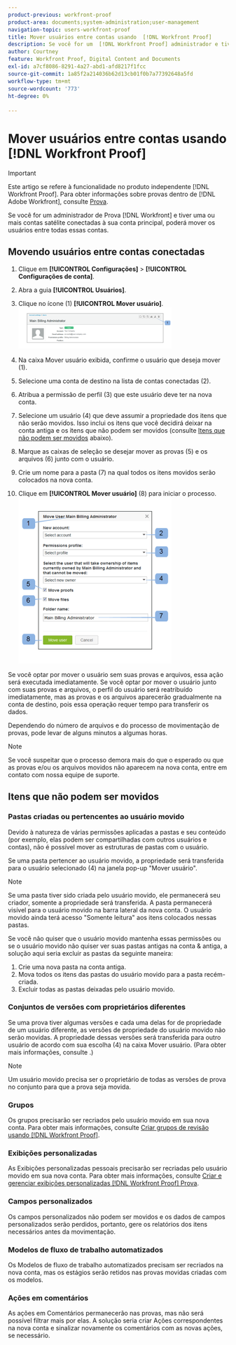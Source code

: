 ```yaml
---
product-previous: workfront-proof
product-area: documents;system-administration;user-management
navigation-topic: users-workfront-proof
title: Mover usuários entre contas usando  [!DNL Workfront Proof]
description: Se você for um  [!DNL Workfront Proof] administrador e tiver uma ou mais contas satélite conectadas à sua conta principal, poderá mover os usuários entre todas essas contas.
author: Courtney
feature: Workfront Proof, Digital Content and Documents
exl-id: a7cf8086-8291-4a27-abd1-afd8217f1fcc
source-git-commit: 1a85f2a214036b62d13cb01f0b7a77392648a5fd
workflow-type: tm+mt
source-wordcount: '773'
ht-degree: 0%

---
```


# Mover usuários entre contas usando [!DNL Workfront Proof]

>[!IMPORTANT]
>
>Este artigo se refere à funcionalidade no produto independente [!DNL Workfront Proof]. Para obter informações sobre provas dentro de [!DNL Adobe Workfront], consulte [Prova](../../../review-and-approve-work/proofing/proofing.md).

Se você for um administrador de Prova [!DNL Workfront] e tiver uma ou mais contas satélite conectadas à sua conta principal, poderá mover os usuários entre todas essas contas.

## Movendo usuários entre contas conectadas

1. Clique em **[!UICONTROL Configurações]** > **[!UICONTROL Configurações de conta]**.

1. Abra a guia **[!UICONTROL Usuários]**.
1. Clique no ícone (1) **[!UICONTROL Mover usuário]**. ![Move_user2.png](assets/move-user2-350x95.png)

1. Na caixa Mover usuário exibida, confirme o usuário que deseja mover (1).
1. Selecione uma conta de destino na lista de contas conectadas (2).
1. Atribua a permissão de perfil (3) que este usuário deve ter na nova conta.
1. Selecione um usuário (4) que deve assumir a propriedade dos itens que não serão movidos.
Isso inclui os itens que você decidirá deixar na conta antiga e os itens que não podem ser movidos (consulte [Itens que não podem ser movidos](https://support.workfront.com/knowledge/articles/115004087708/en-us?brand_id=662728&return_to=%2Fhc%2Fen-us%2Farticles%2F115004087708#Items-that-can&#39;t-be-moved) abaixo).

1. Marque as caixas de seleção se desejar mover as provas (5) e os arquivos (6) junto com o usuário.
1. Crie um nome para a pasta (7) na qual todos os itens movidos serão colocados na nova conta.
1. Clique em **[!UICONTROL Mover usuário]** (8) para iniciar o processo.
   ![Moving_users_pop-up.png](assets/moving-users-pop-up-350x380.png)

Se você optar por mover o usuário sem suas provas e arquivos, essa ação será executada imediatamente. Se você optar por mover o usuário junto com suas provas e arquivos, o perfil do usuário será reatribuído imediatamente, mas as provas e os arquivos aparecerão gradualmente na conta de destino, pois essa operação requer tempo para transferir os dados.

Dependendo do número de arquivos e do processo de movimentação de provas, pode levar de alguns minutos a algumas horas.

>[!NOTE]
>
>Se você suspeitar que o processo demora mais do que o esperado ou que as provas e/ou os arquivos movidos não aparecem na nova conta, entre em contato com nossa equipe de suporte.

## Itens que não podem ser movidos

### Pastas criadas ou pertencentes ao usuário movido

Devido à natureza de várias permissões aplicadas a pastas e seu conteúdo (por exemplo, elas podem ser compartilhadas com outros usuários e contas), não é possível mover as estruturas de pastas com o usuário.

Se uma pasta pertencer ao usuário movido, a propriedade será transferida para o usuário selecionado (4) na janela pop-up &quot;Mover usuário&quot;.

>[!NOTE]
>
>Se uma pasta tiver sido criada pelo usuário movido, ele permanecerá seu criador, somente a propriedade será transferida. A pasta permanecerá visível para o usuário movido na barra lateral da nova conta. O usuário movido ainda terá acesso &quot;Somente leitura&quot; aos itens colocados nessas pastas.

Se você não quiser que o usuário movido mantenha essas permissões ou se o usuário movido não quiser ver suas pastas antigas na conta &amp; antiga, a solução aqui seria excluir as pastas da seguinte maneira:

1. Crie uma nova pasta na conta antiga.
1. Mova todos os itens das pastas do usuário movido para a pasta recém-criada.
1. Excluir todas as pastas deixadas pelo usuário movido.

### Conjuntos de versões com proprietários diferentes

Se uma prova tiver algumas versões e cada uma delas for de propriedade de um usuário diferente, as versões de propriedade do usuário movido não serão movidas. A propriedade dessas versões será transferida para outro usuário de acordo com sua escolha (4) na caixa Mover usuário. (Para obter mais informações, consulte .)

>[!NOTE]
>
>Um usuário movido precisa ser o proprietário de todas as versões de prova no conjunto para que a prova seja movida.

### Grupos

Os grupos precisarão ser recriados pelo usuário movido em sua nova conta. Para obter mais informações, consulte [Criar grupos de revisão usando [!DNL Workfront Proof]](../../../workfront-proof/wp-mnguserscontacts/groups/create-proofing-groups.md).

### Exibições personalizadas

As Exibições personalizadas pessoais precisarão ser recriadas pelo usuário movido em sua nova conta. Para obter mais informações, consulte [Criar e gerenciar exibições personalizadas [!DNL Workfront Proof] Prova](../../../workfront-proof/wp-work-proofsfiles/manage-your-work/create-and-manage-custom-views.md).

### Campos personalizados

Os campos personalizados não podem ser movidos e os dados de campos personalizados serão perdidos, portanto, gere os relatórios dos itens necessários antes da movimentação.

### Modelos de fluxo de trabalho automatizados

Os Modelos de fluxo de trabalho automatizados precisam ser recriados na nova conta, mas os estágios serão retidos nas provas movidas criadas com os modelos.

### Ações em comentários

As ações em Comentários permanecerão nas provas, mas não será possível filtrar mais por elas. A solução seria criar Ações correspondentes na nova conta e sinalizar novamente os comentários com as novas ações, se necessário.
